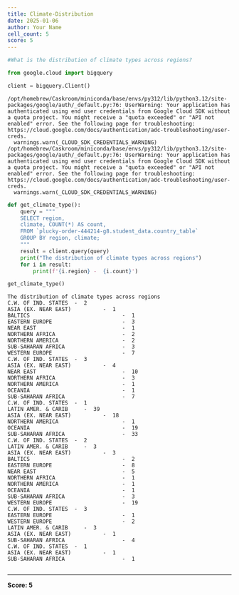 ```yaml
---
title: Climate-Distribution
date: 2025-01-06
author: Your Name
cell_count: 5
score: 5
---
```


```python
#What is the distribution of climate types across regions?
```


```python
from google.cloud import bigquery
```


```python
client = bigquery.Client()
```

    /opt/homebrew/Caskroom/miniconda/base/envs/py312/lib/python3.12/site-packages/google/auth/_default.py:76: UserWarning: Your application has authenticated using end user credentials from Google Cloud SDK without a quota project. You might receive a "quota exceeded" or "API not enabled" error. See the following page for troubleshooting: https://cloud.google.com/docs/authentication/adc-troubleshooting/user-creds. 
      warnings.warn(_CLOUD_SDK_CREDENTIALS_WARNING)
    /opt/homebrew/Caskroom/miniconda/base/envs/py312/lib/python3.12/site-packages/google/auth/_default.py:76: UserWarning: Your application has authenticated using end user credentials from Google Cloud SDK without a quota project. You might receive a "quota exceeded" or "API not enabled" error. See the following page for troubleshooting: https://cloud.google.com/docs/authentication/adc-troubleshooting/user-creds. 
      warnings.warn(_CLOUD_SDK_CREDENTIALS_WARNING)



```python
def get_climate_type():
    query = """
    SELECT region,
    climate, COUNT(*) AS count,
    FROM `plucky-order-444214-g8.student_data.country_table` 
    GROUP BY region, climate;
    """
    result = client.query(query)
    print("The distribution of climate types across regions")
    for i in result:
        print(f'{i.region} -  {i.count}')

get_climate_type()
```

    The distribution of climate types across regions
    C.W. OF IND. STATES  -  2
    ASIA (EX. NEAR EAST)          -  1
    BALTICS                             -  1
    EASTERN EUROPE                      -  3
    NEAR EAST                           -  1
    NORTHERN AFRICA                     -  2
    NORTHERN AMERICA                    -  2
    SUB-SAHARAN AFRICA                  -  3
    WESTERN EUROPE                      -  7
    C.W. OF IND. STATES  -  3
    ASIA (EX. NEAR EAST)          -  4
    NEAR EAST                           -  10
    NORTHERN AFRICA                     -  3
    NORTHERN AMERICA                    -  1
    OCEANIA                             -  1
    SUB-SAHARAN AFRICA                  -  7
    C.W. OF IND. STATES  -  1
    LATIN AMER. & CARIB     -  39
    ASIA (EX. NEAR EAST)          -  18
    NORTHERN AMERICA                    -  1
    OCEANIA                             -  19
    SUB-SAHARAN AFRICA                  -  33
    C.W. OF IND. STATES  -  2
    LATIN AMER. & CARIB     -  3
    ASIA (EX. NEAR EAST)          -  3
    BALTICS                             -  2
    EASTERN EUROPE                      -  8
    NEAR EAST                           -  5
    NORTHERN AFRICA                     -  1
    NORTHERN AMERICA                    -  1
    OCEANIA                             -  1
    SUB-SAHARAN AFRICA                  -  3
    WESTERN EUROPE                      -  19
    C.W. OF IND. STATES  -  3
    EASTERN EUROPE                      -  1
    WESTERN EUROPE                      -  2
    LATIN AMER. & CARIB     -  3
    ASIA (EX. NEAR EAST)          -  1
    SUB-SAHARAN AFRICA                  -  4
    C.W. OF IND. STATES  -  1
    ASIA (EX. NEAR EAST)          -  1
    SUB-SAHARAN AFRICA                  -  1



```python

```


---
**Score: 5**
